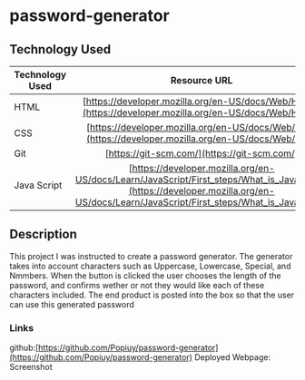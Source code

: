 # password-generator

## Technology Used 

| Technology Used         | Resource URL           | 
| ------------- |:-------------:| 
| HTML    | [https://developer.mozilla.org/en-US/docs/Web/HTML](https://developer.mozilla.org/en-US/docs/Web/HTML) | 
| CSS     | [https://developer.mozilla.org/en-US/docs/Web/CSS](https://developer.mozilla.org/en-US/docs/Web/CSS)      |   
| Git | [https://git-scm.com/](https://git-scm.com/)     |   
| Java Script | [https://developer.mozilla.org/en-US/docs/Learn/JavaScript/First_steps/What_is_JavaScript](https://developer.mozilla.org/en-US/docs/Learn/JavaScript/First_steps/What_is_JavaScript)  |

## Description 
This project I was instructed to create a password generator. The generator takes into account characters such as Uppercase, Lowercase, Special, and Nmmbers.
When the button is clicked the user chooses the length of the password, and confirms wether or not they would like each of these characters included.
The end product is posted into the box so that the user can use this generated password

### Links
github:[https://github.com/Popiuy/password-generator](https://github.com/Popiuy/password-generator)
Deployed Webpage:[]()
Screenshot
